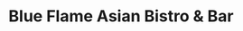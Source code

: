 ---
layout: place
title: "Blue Flame Asian Bistro & Bar"
permalink: /washington/cashmere/blue-flame-asian-bistro-bar.html
stateAbbr: WA
stateName: Washington
cityName: Cashmere
seo:
  name: "Blue Flame Asian Bistro & Bar"
  type: Restaurant
  links: null
description: "Blue Flame Asian Bistro & Bar serves delicious sushi in Cashmere, Washington. Try fresh Japanese dishes for a great dining experience. "
place_id: ChIJAWLOTdNKmlQRBnG07WgNZ9c
photos:
  - name: >-
      places/ChIJAWLOTdNKmlQRBnG07WgNZ9c/photos/AeeoHcKWnJYp23-fOdq4xINUncK6eFbP6AD64Y7pqrDBlSFyn41JaN0XBpUiWAxETTDnOxVcrcLDrNyeJ2a60mbeGLjpbmuchFm2RbSYQ-uvs-bjw_AZUaGgCjV4k50keDaARQ6yDSxZs2JXJuWcUEOV5ZyVnn_KIFXeX2PqtY1AvxcPRsI8YZK8YeEzQ8Gem_58U-DOBA6dKdeRqhBblZWd-bqUjz2ej1fsfVtBIR4I8743wt0rPtb7mU-vFuU1-cBkRHqGYBNy98APV0IlI9h_5wBmmJr-pK-ICzjfKV7wvjAPLiIwhWemodkU1cGYLbCq8gIQTDZdSsJO9b-KBP1Ywzfmj14TWHpxu9AjuIhDX-Trr6IER1Oj5q0coZT-0if13F6Ew_3to5sVpn5w2RDC6O7eb9ObXrXpAUpss-aEvx7eBP1Z
    widthPx: 4800
    heightPx: 2700
    authorAttributions:
      - displayName: Demetrio Rosario
        uri: https://maps.google.com/maps/contrib/106783226550109058155
        photoUri: >-
          https://lh3.googleusercontent.com/a/ACg8ocJ4KrXtfiDcNmUpVpS_nEct4S-OvyCbURJQvGNTCXTKwCPpX0jT=s100-p-k-no-mo
    flagContentUri: >-
      https://www.google.com/local/imagery/report/?cb_client=maps_api_places.places_api&image_key=!1e10!2sCIHM0ogKEICAgID4kKCC2wE&hl=en-US
    googleMapsUri: >-
      https://www.google.com/maps/place//data=!3m4!1e2!3m2!1sCIHM0ogKEICAgID4kKCC2wE!2e10!4m2!3m1!1s0x549a4ad34dce6201:0xd7670d68edb47106
  - name: >-
      places/ChIJAWLOTdNKmlQRBnG07WgNZ9c/photos/AeeoHcIEoOSPPz81t0oaQgu7M9OkfZqtMyx7fozHsm0bw8u2wkvQcJcMpNtl2a4Lkhie6ytVgJqmcyTsMoE5lD2c976WZ5P4awTRnzMv6fL5qFbnNAty4SkKXB23dmKGPzsGfjKM4DJM6VEwick0lRXvAv7KLIavmagry-8lnuCXpzumt0AST0ooKHgDi_7C9y-B47kX-Gpc_pVE2SZ_8P-OlWxtTNCRKz5ETEMrrB7hoA2kM74yZvKBlfoeKxpj9C0OzjTGysl9tuPv3bHUJwuM5kKKgrCOtkAY4P9NdJFoOZ8Z_awW1LMbOfsHkx0Wm02XD_Q7J1IssXY8Rxpp7i8RSM0ZykakzE8cMvy831RLTnyvHBPkEWFbVb1wCudG3VCzS6YOCTLXnMNp0KKHdSqHC_MpXGvQ_P_-gOaoarZxbOw
    widthPx: 4032
    heightPx: 2268
    authorAttributions:
      - displayName: Keela Meyer
        uri: https://maps.google.com/maps/contrib/117446147990732620508
        photoUri: >-
          https://lh3.googleusercontent.com/a-/ALV-UjUNfUhXAZgNPpJwA4zZ99CWygo1-13X6qm-hLQLTvReBqvrkcupBg=s100-p-k-no-mo
    flagContentUri: >-
      https://www.google.com/local/imagery/report/?cb_client=maps_api_places.places_api&image_key=!1e10!2sCIHM0ogKEICAgICfoeDKJA&hl=en-US
    googleMapsUri: >-
      https://www.google.com/maps/place//data=!3m4!1e2!3m2!1sCIHM0ogKEICAgICfoeDKJA!2e10!4m2!3m1!1s0x549a4ad34dce6201:0xd7670d68edb47106
  - name: >-
      places/ChIJAWLOTdNKmlQRBnG07WgNZ9c/photos/AeeoHcL61zjTuy6Z-XXXXEPBsfMOoJBvzrIOYHDNAErt2QpojJWtuMRNrotEvW3Hn5W5HseLMJYHBKppdFZLcj4jstPBd38wax2UWixO_IkNQ84i5fwYJgW1VZk5PTK2guKG2lihuvDPoT4KZCMVxcXPt_EtcnCBCYZQrbG1zcmExUvRej6hwvT8yGOl01RCniUJj14K6pbvfyd_-6-TUbNtAh_UBzu_Sz2VHpDZLRGBDHct1mUEl1KYaQ3Zwo6GbraxqpGtTT9zvOdxg2F-5z0DL6lJnVvGt1XDIwaTVqroXGzszqdl6Kr982ZoSot6bVB3PyGteam_UfoKlNMF1fW-T1IoGoHiXNZAv0ahRovObZgB8GKvnBr1RDSHMlam0OU2UlyFk2Y843WtsEi0Emaduq7glTIzxu7vZll_6Fd5lcP4wA
    widthPx: 800
    heightPx: 600
    authorAttributions:
      - displayName: Dan Ogden
        uri: https://maps.google.com/maps/contrib/108259843058720677856
        photoUri: >-
          https://lh3.googleusercontent.com/a/ACg8ocJA_owlnxKoDcapKuX5IatHUr26j5kIOT_q3roSlIFjq167yw=s100-p-k-no-mo
    flagContentUri: >-
      https://www.google.com/local/imagery/report/?cb_client=maps_api_places.places_api&image_key=!1e10!2sCIHM0ogKEICAgID9uNmgaQ&hl=en-US
    googleMapsUri: >-
      https://www.google.com/maps/place//data=!3m4!1e2!3m2!1sCIHM0ogKEICAgID9uNmgaQ!2e10!4m2!3m1!1s0x549a4ad34dce6201:0xd7670d68edb47106
  - name: >-
      places/ChIJAWLOTdNKmlQRBnG07WgNZ9c/photos/AeeoHcKkjGtlYY3fVCUuKptYzAUH09CZVJoT77snwN-JQ6EnySXLx5LFbOqB5l1A4bxF1w6AnoNoN6toy1ZdJKogPcezkpE8nHjlnrHIVXrv_ZQqAk5-bIWnQxIPrFWUnjicfTIt7e4K3e0d3KyJSGHRLTDJOqJlw1DkP6HGFsVfmgnTY4KYlWK6RDmRyCTLDQfBhn0Lf_-z2z5bqnwM4e3FK3n0xggs5f71w96mdzuzhfru_IOW6pDrx_Ja-qVe0IKwCi75eQfg-Ok5QUCgeq7JtttVvbcm6-xwS50wv0mP48IvYVYlQ4Lz8CEmlB3dxrb7gtEe_SfdpjFEePSsXU9GDqfTDlbvxvjOxx-bTkXzwNGch-53_m4sT045fR-4BKvb5ZKY6VxL3P4OMrfmBQLt-8tyvyRsiaH6WDapIj39pacHrcsq
    widthPx: 4032
    heightPx: 3024
    authorAttributions:
      - displayName: Robert Patrick
        uri: https://maps.google.com/maps/contrib/108154171100587336102
        photoUri: >-
          https://lh3.googleusercontent.com/a/ACg8ocIPnOZTRgleU3QbHBFxSWjkvykOs0UMHUerNs51AJ7qXPdGgg=s100-p-k-no-mo
    flagContentUri: >-
      https://www.google.com/local/imagery/report/?cb_client=maps_api_places.places_api&image_key=!1e10!2sCIHM0ogKEICAgICK5PKE8gE&hl=en-US
    googleMapsUri: >-
      https://www.google.com/maps/place//data=!3m4!1e2!3m2!1sCIHM0ogKEICAgICK5PKE8gE!2e10!4m2!3m1!1s0x549a4ad34dce6201:0xd7670d68edb47106
  - name: >-
      places/ChIJAWLOTdNKmlQRBnG07WgNZ9c/photos/AeeoHcLFKEvjVXaokaYlNZwWWQCdm3vEszwfbTgPqLbBQKHOAQNIgPAzW4qsySxGGlQEFQzJNp74jJZKo-Bpv75zHqNimMg0NWInMtZA12QcQZkiVdy8yMr1krHmAQThG5bcbPorqnubQ8-DCE9f1UgMKTRu1cbzv213-v7uHH6Or4P9oCHwmKJ_rnQCFQwYdiwQQ50TeuvAsd0fafQq5GAJdqdq3F9Cn6Z0eItYLpQgzNW_fF53ufXrthKSyXF06sCvFz2CXuju1isUbkhoOWPlUgYxEmdUkk5rY50GkyEgURAbvokWPf_PHY04Ufm-uEnoCUErnXNKiq1FSHRj10xHD3RsW1Y7AY69HFlmyMB8bYe3C7rOfOladoebKIW0V_lj6hqe347Eewx5OLnLvWmr0F2IfT4VKeG5JVtC8d3GkLsbssHA
    widthPx: 3072
    heightPx: 4096
    authorAttributions:
      - displayName: Phillip Van Heyningen
        uri: https://maps.google.com/maps/contrib/109733209943881885523
        photoUri: >-
          https://lh3.googleusercontent.com/a-/ALV-UjWxxDrZ2IIn3b4VFaapliDeFU4GKbvqolXLY3ydKm-VxmsH-ckqZw=s100-p-k-no-mo
    flagContentUri: >-
      https://www.google.com/local/imagery/report/?cb_client=maps_api_places.places_api&image_key=!1e10!2sCIHM0ogKEICAgIDv95GpxAE&hl=en-US
    googleMapsUri: >-
      https://www.google.com/maps/place//data=!3m4!1e2!3m2!1sCIHM0ogKEICAgIDv95GpxAE!2e10!4m2!3m1!1s0x549a4ad34dce6201:0xd7670d68edb47106
  - name: >-
      places/ChIJAWLOTdNKmlQRBnG07WgNZ9c/photos/AeeoHcIalckR-ASwG22cX1YGvKTcmeyH0-a0F6K7fcG7ry354-1Bc--ER0GWPlhm-P-0LGAez3YzJgVXiePkOed0IcTfKJ_Nvl-HVJYmAJ-Mk7g8tYpBWxhyPJCgYxrnIa2X8zkv2WdCJy8a-mWJ1iqqOnVz3OQ3OW3vs9Lud8gP9Xaj0Er4ZIvg4kSMkI7XGLSvsz5Em_WL1N-Rsr_CDsEXzt5lA9TA36XmUBSR4-P7EiE9Ss9M7XBRK3yuwgGTMcRRbcZwuRdJ8P2L5De6u8K2vIDxwbWx0EA_jzBqgJ3y9X5gOncwNwO3DLcKXucj3I2Y7nBEhiUazq8HwHOHFfhCXDXL0xvxxJvwvdq_fs-zg7hrFxqYCpiIossixEkJdimF9CURKfVJgqKiC7X_NfCgKbdXCIHGla0zzpKfsafalF1ttAc
    widthPx: 4032
    heightPx: 2268
    authorAttributions:
      - displayName: Keela Meyer
        uri: https://maps.google.com/maps/contrib/117446147990732620508
        photoUri: >-
          https://lh3.googleusercontent.com/a-/ALV-UjUNfUhXAZgNPpJwA4zZ99CWygo1-13X6qm-hLQLTvReBqvrkcupBg=s100-p-k-no-mo
    flagContentUri: >-
      https://www.google.com/local/imagery/report/?cb_client=maps_api_places.places_api&image_key=!1e10!2sCIHM0ogKEICAgICfoeDKpAE&hl=en-US
    googleMapsUri: >-
      https://www.google.com/maps/place//data=!3m4!1e2!3m2!1sCIHM0ogKEICAgICfoeDKpAE!2e10!4m2!3m1!1s0x549a4ad34dce6201:0xd7670d68edb47106
  - name: >-
      places/ChIJAWLOTdNKmlQRBnG07WgNZ9c/photos/AeeoHcL1ccoF5sNF7dilFgVIY_ZLEivrw1PsTZaaLDxnqgXECkMf4dbfOD805t_6BJSDk47D6cXQaDrccz8dC2033_0A0fzh6VSigsUVAk8ylMTJ8R5h5V346hY-bqp3cbvR2HIY3kdecAOrT30CX9XybQ128OXxO-o7e1B7vLVLXulgd10PcLoAXrkDLSP03VY4NLdTmYYyj123PEVECh1EzlXMQzMdQSFxFQfLf2B0Pvq6GFf65x_5jFiG2JaJ1BiaJSFvbA5GiOX5GjRJZF6mHHX6pB5qizzjHt-B6uS3q8En4liTZBF_48HRs_YpjDUGhgFia7ahpYINztC9XWcLqiWWcwQ8aG54fFK1cg82lTVBIMXlJK4TBUvvE-z1MM123GBMPlATy7ZxahoqDtnJcrIjbgX3m0jxcyE2Fh_guYE1QA
    widthPx: 3024
    heightPx: 4032
    authorAttributions:
      - displayName: Desi Mulyanti
        uri: https://maps.google.com/maps/contrib/102380589005260269194
        photoUri: >-
          https://lh3.googleusercontent.com/a-/ALV-UjWDzDcEWM4ZlXwqHiW-wcVbL5V44ldNNG8tBhjChrWhmxqm4X7a=s100-p-k-no-mo
    flagContentUri: >-
      https://www.google.com/local/imagery/report/?cb_client=maps_api_places.places_api&image_key=!1e10!2sCIHM0ogKEICAgICf3d3kQg&hl=en-US
    googleMapsUri: >-
      https://www.google.com/maps/place//data=!3m4!1e2!3m2!1sCIHM0ogKEICAgICf3d3kQg!2e10!4m2!3m1!1s0x549a4ad34dce6201:0xd7670d68edb47106
  - name: >-
      places/ChIJAWLOTdNKmlQRBnG07WgNZ9c/photos/AeeoHcLVLg_bhPU8lH9_-GCLglgmNjw2TnM5m_qTmTqPNyQ17NfStjCM5gaddKCw8YoyNXYJHLGNfjIcEKbk3HSHyzkWQJ94yv4nNvG_2pk8Eno_uZJPPCiNqUEdN12qks4VBq0KLtIV8f5EbavNC1zll7aMi62w7bGDcFcGG01GZSFCLFN2Htneu_V_5XvPL1eifngYRhwJ_Tv1pEaOsUzA-1q3-zfDPRCeh1Sls8gwU0SvnqUnVgNN9IgpK-N1HazO03Rm1SCiYCFUaf3j9-T3m1jXhhnP2DRNmq_PCFaGA0_VW0i3ahNtqm0BmWPOdHF9_OiLvHcpUc4kz5-Gg9r1TGp-cHhdhXuJOPCnD_q6Rix9IG4lq7L--yCWhJeZYIe4qO84U28hk77cu3gpxADMmtR1Xssnp6jV06nlyx491qA
    widthPx: 4032
    heightPx: 2268
    authorAttributions:
      - displayName: Ash Ali Hussain
        uri: https://maps.google.com/maps/contrib/103450433148127041102
        photoUri: >-
          https://lh3.googleusercontent.com/a/ACg8ocLtKc5fXP_MA4V7ZtB-ls53a5e1Z4nRpAuKC2biLJWy3SWR3g=s100-p-k-no-mo
    flagContentUri: >-
      https://www.google.com/local/imagery/report/?cb_client=maps_api_places.places_api&image_key=!1e10!2sCIHM0ogKEICAgICj8YuMGg&hl=en-US
    googleMapsUri: >-
      https://www.google.com/maps/place//data=!3m4!1e2!3m2!1sCIHM0ogKEICAgICj8YuMGg!2e10!4m2!3m1!1s0x549a4ad34dce6201:0xd7670d68edb47106
  - name: >-
      places/ChIJAWLOTdNKmlQRBnG07WgNZ9c/photos/AeeoHcLwMYjki9TQIcBwWtUU_F44n6hC0OhWKnYaujMbmKjRzSH5s2AwxC8rONoypXvgigFBxfgLNwoer87l0_WCDBPNmGZr4sH2FX7MpcgJ4kpiAnjb19VlfDA4SKwQbuFHPfVU4RsCKcalND0LBeu_5pQILtT54GQEINhvbF31WR2LcvkZB1S9a0TzsrKN_fxQZnHRUJ9UDb6hNSRHFY7Kyx4RQ9-hL3JmJRRB7JcUPhgxP_Jff1dPnGrZBNYcbFTIr6vChK6qqjBmHBh7gMRawn4JMgSbUowshPycC2QXl_Pv1Ojfw2Yu2w0CHSsU8ByQsnZSB88rLtaSHWKechtmDODqQT_6r3wGnSieUtnjL9x6nXeUK528V7suSESFTRlC4HSV6kXYtmZYs-pjleAnPzWHg2UIvtHToYbUFm2PoQ0bAJqj
    widthPx: 3024
    heightPx: 4032
    authorAttributions:
      - displayName: AJ TBD
        uri: https://maps.google.com/maps/contrib/117210966979517012695
        photoUri: >-
          https://lh3.googleusercontent.com/a/ACg8ocKudrOJ3-polG4sEwyi9mJ5sUQmtDH4H3wrAT8atRtqDPKSMw=s100-p-k-no-mo
    flagContentUri: >-
      https://www.google.com/local/imagery/report/?cb_client=maps_api_places.places_api&image_key=!1e10!2sCIHM0ogKEICAgMCIzNXM9QE&hl=en-US
    googleMapsUri: >-
      https://www.google.com/maps/place//data=!3m4!1e2!3m2!1sCIHM0ogKEICAgMCIzNXM9QE!2e10!4m2!3m1!1s0x549a4ad34dce6201:0xd7670d68edb47106
  - name: >-
      places/ChIJAWLOTdNKmlQRBnG07WgNZ9c/photos/AeeoHcImHieNDdpgyF1h1O1PNCSkqFcAswzA6qOZXUS2GBf_NiB0fd75yl5VdYJZGT4K0mquumM7c2g10NegR19alCMQZJcLdqlu5Gc-0Ur9AiZCkgdJwoPTjLSsMaanwKDf-rQn2ibDg4yi1ZdXEDufSXTZ6UUitPVihJE4iK7JOll9Iwk4asTcEhb4gBQoApwLDh1UcOaZ1dAe_j6Ybdu9fEv0-Z8U1OSivS3ZmVf8EIMQ786zsJTppttKkA3qsanDL5ayGyzG_m8ry1yVDzz57NK1J6TqbpOzNa_5icEprrscw1Glykt0tsDANQQTjIQLeDvJX2X6tks6o6kqeoqB0lH9qfGEF8fEScJo0OVi-u-UQzHWrSgT7NJhnyKUVcImoUgFHX7dgnONWwcqBJmpTgpGYn2f2tBPEv1sNeLo3-WGeJ8c
    widthPx: 3875
    heightPx: 1959
    authorAttributions:
      - displayName: AJ TBD
        uri: https://maps.google.com/maps/contrib/117210966979517012695
        photoUri: >-
          https://lh3.googleusercontent.com/a/ACg8ocKudrOJ3-polG4sEwyi9mJ5sUQmtDH4H3wrAT8atRtqDPKSMw=s100-p-k-no-mo
    flagContentUri: >-
      https://www.google.com/local/imagery/report/?cb_client=maps_api_places.places_api&image_key=!1e10!2sCIHM0ogKEICAgICv--OoyAE&hl=en-US
    googleMapsUri: >-
      https://www.google.com/maps/place//data=!3m4!1e2!3m2!1sCIHM0ogKEICAgICv--OoyAE!2e10!4m2!3m1!1s0x549a4ad34dce6201:0xd7670d68edb47106
address: 112 Elberta Ave, Cashmere, WA 98815, USA
street: 112 Elberta Ave
city: Cashmere
state: WA
zip: '98815'
country: USA
neighborhood: null
latitude: '47.522465'
longitude: '-120.468383'
accessibility_options:
  wheelchairAccessibleParking: true
  wheelchairAccessibleEntrance: true
  wheelchairAccessibleRestroom: true
  wheelchairAccessibleSeating: true
business_status: OPERATIONAL
name: Blue Flame Asian Bistro & Bar
google_maps_links:
  directionsUri: >-
    https://www.google.com/maps/dir//''/data=!4m7!4m6!1m1!4e2!1m2!1m1!1s0x549a4ad34dce6201:0xd7670d68edb47106!3e0
  placeUri: https://maps.google.com/?cid=15521389385071489286
  writeAReviewUri: >-
    https://www.google.com/maps/place//data=!4m3!3m2!1s0x549a4ad34dce6201:0xd7670d68edb47106!12e1
  reviewsUri: >-
    https://www.google.com/maps/place//data=!4m4!3m3!1s0x549a4ad34dce6201:0xd7670d68edb47106!9m1!1b1
  photosUri: >-
    https://www.google.com/maps/place//data=!4m3!3m2!1s0x549a4ad34dce6201:0xd7670d68edb47106!10e5
primary_type: Asian Restaurant
opening_hours:
  regular: null
  current: null
secondary_opening_hours:
  regular:
    weekdayDescriptions: null
    type: null
  current:
    weekdayDescriptions: null
    type: null
phone: null
price_level: null
price_range: null
rating: null
rating_count: 0
website: null
reviews: null
parking_options: null
payment_options: null
allow_dogs: null
curbside_pickup: null
delivery: null
dine_in: null
good_for_children: null
good_for_groups: null
good_for_sports: null
live_music: null
menu_for_children: null
outdoor_seating: null
reservable: null
restroom: null
serves_beer: null
serves_breakfast: null
serves_brunch: null
serves_cocktails: null
serves_coffee: null
serves_dinner: null
serves_dessert: null
serves_lunch: null
serves_vegetarian_food: null
serves_wine: null
takeout: null
summary: null

---